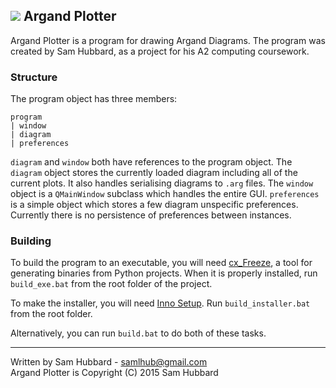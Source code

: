 ## ![](http://i.imgur.com/MLhXJS4.png) Argand Plotter

 Argand Plotter is a program for drawing Argand Diagrams. The program was
 created by Sam Hubbard, as a project for his A2 computing coursework.

### Structure

 The program object has three members:

    program
    | window
    | diagram
    | preferences

 `diagram` and `window` both have references to the program object. The
 `diagram` object stores the currently loaded diagram including all of
 the current plots. It also handles serialising diagrams to `.arg` files.
 The `window` object is a `QMainWindow` subclass which handles the entire
 GUI. `preferences` is a simple object which stores a few diagram
 unspecific preferences. Currently there is no persistence of preferences
 between instances. 

### Building

 To build the program to an executable, you will need
 [cx_Freeze](http://cx-freeze.sourceforge.net/), a tool for generating
 binaries from Python projects. When it is properly installed, run
 `build_exe.bat` from the root folder of the project.

 To make the installer, you will need
 [Inno Setup](http://www.jrsoftware.org/isinfo.php).
 Run `build_installer.bat` from the root folder.

 Alternatively, you can run `build.bat` to do both of these tasks.

----------

 Written by Sam Hubbard - [samlhub@gmail.com](mailto:samlhub@gmail.com)  
 Argand Plotter is Copyright (C) 2015 Sam Hubbard
